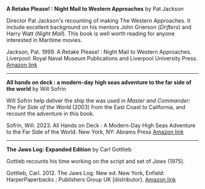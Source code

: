 
**A Retake Please! : Night Mail to Western Approaches** by Pat Jackson

Director Pat Jackson's recounting of making The Western Approaches. It include excellent background on his mentors John Grierson (_Drifters_) and Harry Watt (_Night Mail_). This book is well worth reading for anyone interested in Maritime movies. 

Jackson, Pat. 1999. A Retake Please! : Night Mail to Western Approaches.
Liverpool: Royal Naval Museum Publications and Liverpool University Press. 
[Amazon link](https://www.amazon.com/Retake-Please-Filming-Western-Approaches/dp/0853239533)

---

**All hands on deck : a modern-day high seas adventure to the far side of the world** by Will Sofrin

Will Sofrin help deliver the ship the was used in _Master and Commander: The Far Side of the World_ (2003) from the East Coast to California, and recount the adventure in this book.

Sofrin, Will. 2023. All Hands on Deck : A Modern-Day High Seas Adventure to the Far Side of the World. New York, NY: Abrams Press
[Amazon link](https://www.amazon.com/s?k=will+sofrin&i=stripbooks&crid=35XTO1STS2TTH&sprefix=will+sofrin%2Cstripbooks%2C159&ref=nb_sb_noss_1)

---

**The Jaws Log: Expanded Edition** by Carl Gottlieb

Gottieb recounts his time working on the script and set of _Jaws_ (1975).

Gottlieb, Carl. 2012. The Jaws Log. New ed. New York, Enfield: HarperPaperbacks ; Publishers Group UK [distributor].
[Amazon link](https://www.amazon.com/Carl-Gottlieb-Jaws-Log-Newmarket/dp/B00SCTPAVK/ref=pd_sbs_d_sccl_2_2/145-4408917-9242256?pd_rd_w=Ct9cX&content-id=amzn1.sym.2cd14f8d-eb5c-4042-b934-4a05eafd2874&pf_rd_p=2cd14f8d-eb5c-4042-b934-4a05eafd2874&pf_rd_r=185XY36ECDTT4Z4D7FE5&pd_rd_wg=ejwLS&pd_rd_r=ad3bef92-b953-4b91-95dc-f89b88340e3f&pd_rd_i=B00SCTPAVK&psc=1)

